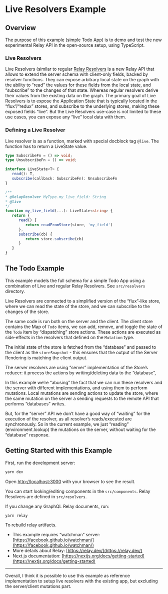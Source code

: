 # Live Resolvers Example

## Overview

The purpose of this example (simple Todo App) is to demo and test the new experimental Relay API in the open-source setup, using TypeScript.

### Live Resolvers

Live Resolvers (similar to regular [Relay Resolvers](https://relay.dev/docs/guides/relay-resolvers/) is a new Relay API that allows to extend the server schema with client-only fields, backed by resolver functions.
They can expose arbitrary local state on the graph with the ability to “read” the values for these fields from the local state, and “subscribe” to the changes of that state. Whereas regular resolvers derive their values from the existing data on the graph.
The primary goal of Live Resolvers is to expose the Application State that is typically located in the “flux”/“redux” stores, and subscribe to the underlying stores, making these exposed fields “live”. But the Live Resolvers use-case is not limited to these use cases, you can expose any “live” local data with them.

### Defining a Live Resolver

Live resolver is as a function, marked with special docblock tag `@live`. The function has to return a LiveState value.

```typescript
type SubscribeFn = () => void;
type UnsubscribeFn = () => void;

interface LiveState<T> {
   read(): T,
   subscribe(callback: SubscribeFn): UnsubscribeFn
}

/**
* @RelayResolver MyType.my_live_field: String
* @live
*/
function my_live_field(...): LiveState<string> {
   return {
      read() {
         return readFromStore(store, 'my_field')
      },
      subscribe(cb) {
         return store.subscribe(cb)
      }
   }
}
```

## The Todo Example

This example models the full schema for a simple Todo App using a combination of Live and regular Relay Resolvers. See `src/resolvers` directory.

Live Resolvers are connected to a simplified version of the “flux”-like store, where we can read the state of the store, and we can subscribe to the changes of the store.

The same code is run both on the server and the client. The client store contains the Map of `Todo` items, we can add, remove, and toggle the state of the `Todo` item by “dispatching” store actions. These actions are executed as side-effects in the resolvers that defined on the `Mutation` type.

The initial state of the store is fetched from the “database” and passed to the client as the `storeSnapshot` - this ensures that the output of the Server Rendering is matching the client output.

The server resolvers are using “server” implementation of the Store’s reducer: it process the actions by writing/deleting data to the “database”,

In this example we’re “abusing” the fact that we can run these resolvers and the server with different implementations, and using them to perform mutations. Local mutations are sending actions to update the store, where the same mutation on the server a sending requests to the remote API that performs “databases” writes.

But, for the “server” API we don’t have a good way of “waiting” for the execution of the resolver, as all resolver’s reads/executed are synchronously. So in the current example, we just “reading” (environment.lookup) the mutations on the server, without waiting for the “database” response.

## Getting Started with this Example

First, run the development server:

```sh
yarn dev
```

Open [http://localhost:3000](http://localhost:3000/) with your browser to see the result.

You can start looking/editing components in the `src/components`. Relay Resolvers are defined in `src/resolvers`.

If you change any GraphQL Relay documents, run:

```sh
yarn relay
```

To rebuild relay artifacts.

- This example requires “watchman” server: [https://facebook.github.io/watchman/](https://facebook.github.io/watchman/)
- More details about Relay: [https://relay.dev/](https://relay.dev/)
- Next.js documentation: [https://nextjs.org/docs/getting-started](https://nextjs.org/docs/getting-started)

---

Overall, I think it is possible to use this example as reference implementation to setup live resolvers with the existing app, but excluding the server/client mutations part.
